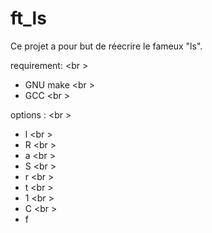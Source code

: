 # ft_ls

Ce projet a pour but de réecrire le fameux "ls".

requirement: <br \>
- GNU make <br \>
- GCC <br \>

options : <br \>
- l <br \>
- R <br \>
- a <br \>
- S <br \>
- r <br \>
- t <br \>
- 1 <br \>
- C <br \>
- f
